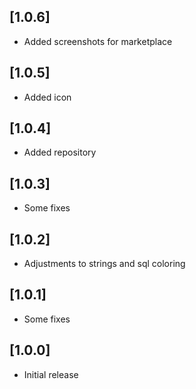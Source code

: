 ## [1.0.6]
- Added screenshots for marketplace
## [1.0.5]
- Added icon
## [1.0.4]
- Added repository
## [1.0.3]
- Some fixes
## [1.0.2]
- Adjustments to strings and sql coloring
## [1.0.1]
- Some fixes
## [1.0.0]
- Initial release
